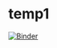 # temp1

[![Binder](https://mybinder.org/badge_logo.svg)](https://mybinder.org/v2/gh/ramendra1990/temp1/main?filepath=trial_notebook.ipynb)

